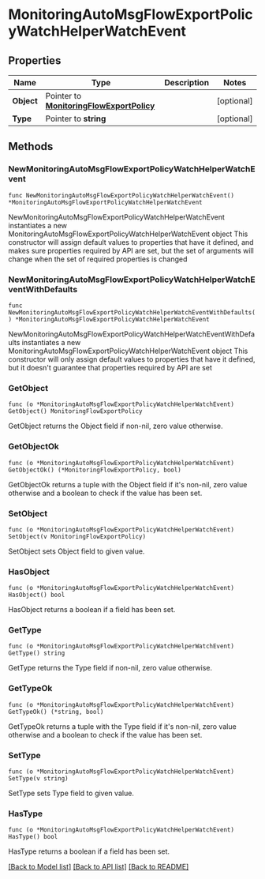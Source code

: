 # MonitoringAutoMsgFlowExportPolicyWatchHelperWatchEvent

## Properties

Name | Type | Description | Notes
------------ | ------------- | ------------- | -------------
**Object** | Pointer to [**MonitoringFlowExportPolicy**](monitoringFlowExportPolicy.md) |  | [optional] 
**Type** | Pointer to **string** |  | [optional] 

## Methods

### NewMonitoringAutoMsgFlowExportPolicyWatchHelperWatchEvent

`func NewMonitoringAutoMsgFlowExportPolicyWatchHelperWatchEvent() *MonitoringAutoMsgFlowExportPolicyWatchHelperWatchEvent`

NewMonitoringAutoMsgFlowExportPolicyWatchHelperWatchEvent instantiates a new MonitoringAutoMsgFlowExportPolicyWatchHelperWatchEvent object
This constructor will assign default values to properties that have it defined,
and makes sure properties required by API are set, but the set of arguments
will change when the set of required properties is changed

### NewMonitoringAutoMsgFlowExportPolicyWatchHelperWatchEventWithDefaults

`func NewMonitoringAutoMsgFlowExportPolicyWatchHelperWatchEventWithDefaults() *MonitoringAutoMsgFlowExportPolicyWatchHelperWatchEvent`

NewMonitoringAutoMsgFlowExportPolicyWatchHelperWatchEventWithDefaults instantiates a new MonitoringAutoMsgFlowExportPolicyWatchHelperWatchEvent object
This constructor will only assign default values to properties that have it defined,
but it doesn't guarantee that properties required by API are set

### GetObject

`func (o *MonitoringAutoMsgFlowExportPolicyWatchHelperWatchEvent) GetObject() MonitoringFlowExportPolicy`

GetObject returns the Object field if non-nil, zero value otherwise.

### GetObjectOk

`func (o *MonitoringAutoMsgFlowExportPolicyWatchHelperWatchEvent) GetObjectOk() (*MonitoringFlowExportPolicy, bool)`

GetObjectOk returns a tuple with the Object field if it's non-nil, zero value otherwise
and a boolean to check if the value has been set.

### SetObject

`func (o *MonitoringAutoMsgFlowExportPolicyWatchHelperWatchEvent) SetObject(v MonitoringFlowExportPolicy)`

SetObject sets Object field to given value.

### HasObject

`func (o *MonitoringAutoMsgFlowExportPolicyWatchHelperWatchEvent) HasObject() bool`

HasObject returns a boolean if a field has been set.

### GetType

`func (o *MonitoringAutoMsgFlowExportPolicyWatchHelperWatchEvent) GetType() string`

GetType returns the Type field if non-nil, zero value otherwise.

### GetTypeOk

`func (o *MonitoringAutoMsgFlowExportPolicyWatchHelperWatchEvent) GetTypeOk() (*string, bool)`

GetTypeOk returns a tuple with the Type field if it's non-nil, zero value otherwise
and a boolean to check if the value has been set.

### SetType

`func (o *MonitoringAutoMsgFlowExportPolicyWatchHelperWatchEvent) SetType(v string)`

SetType sets Type field to given value.

### HasType

`func (o *MonitoringAutoMsgFlowExportPolicyWatchHelperWatchEvent) HasType() bool`

HasType returns a boolean if a field has been set.


[[Back to Model list]](../README.md#documentation-for-models) [[Back to API list]](../README.md#documentation-for-api-endpoints) [[Back to README]](../README.md)


